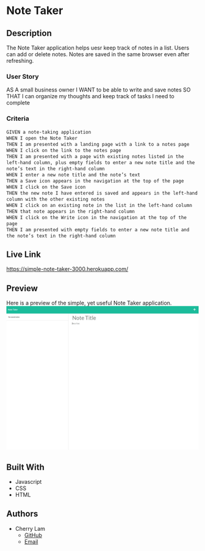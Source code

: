 # Note Taker

## Description
The Note Taker application helps uesr keep track of notes in a list. Users can add or delete notes. Notes are saved in the same browser even after refreshing.

### User Story
AS A small business owner
I WANT to be able to write and save notes
SO THAT I can organize my thoughts and keep track of tasks I need to complete


### Criteria
```
GIVEN a note-taking application
WHEN I open the Note Taker
THEN I am presented with a landing page with a link to a notes page
WHEN I click on the link to the notes page
THEN I am presented with a page with existing notes listed in the left-hand column, plus empty fields to enter a new note title and the note’s text in the right-hand column
WHEN I enter a new note title and the note’s text
THEN a Save icon appears in the navigation at the top of the page
WHEN I click on the Save icon
THEN the new note I have entered is saved and appears in the left-hand column with the other existing notes
WHEN I click on an existing note in the list in the left-hand column
THEN that note appears in the right-hand column
WHEN I click on the Write icon in the navigation at the top of the page
THEN I am presented with empty fields to enter a new note title and the note’s text in the right-hand column
```

## Live Link
https://simple-note-taker-3000.herokuapp.com/


## Preview
Here is a preview of the simple, yet useful Note Taker application.
![This picture](note-taker-demo.JPG)


## Built With
- Javascript
- CSS
- HTML


## Authors
- Cherry Lam 
    - [GitHub](https://github.com/c1am)
    - [Email](mailto:cherrylam.ny@gmail.com)
